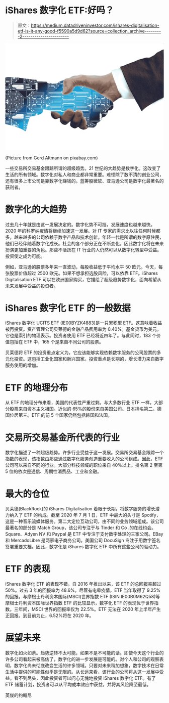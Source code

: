# iShares 数字化 ETF:好吗？

> 原文：<https://medium.datadriveninvestor.com/ishares-digitalisation-etf-is-it-any-good-f5590a5d9d62?source=collection_archive---------2----------------------->

![](img/0c3ba0d1a145335f45e76f4ad65002ab.png)

(Picture from Gerd Altmann on pixabay.com)

一些交易所交易基金跟踪所谓的超级趋势。21 世纪的大趋势是数字化。这改变了生活的所有领域。数字化对私人和商业都非常重要。难怪除了数不清的创业公司，还有很多上市公司是靠数字化赚钱的。蓝筹股微软、亚马逊公司是数字化最著名的获利者。

# 数字化的大趋势

过去几十年就是由这一发展决定的。数字化势不可挡，发展速度也越来越快。2020 年的科罗纳疫情将继续加速这一发展。对 IT 专家的需求比以往任何时候都多，越来越多的公司依赖于数字产品和技术创新。年轻一代是所谓的数字原住民，他们已经伴随着数字化成长。社会的各个部分正在不断变化，因此数字化将在未来扮演更加重要的角色。那些不活跃在 IT 行业的人仍然可以从数字化转型中受益。投资使之成为可能。

例如，亚马逊的股票多年来一直波动，每股收益低于平均水平 50 欧元。今天，每张股票价值超过 2500 欧元。如果不想承担选股风险，可以依靠 ETF。iShares Digitalisation ETF 可以在欧洲国家购买，它描绘了超级趋势数字化，面向希望从未来发展中受益的投资者。

# iShares 数字化 ETF 的一般数据

iShares 数字化 UCITS ETF (IE00BYZK4883)是一只累积型 ETF。这意味着收益被再投资。资产管理公司贝莱德的金融产品费用率为 0.40%。基金货币为美元。它也是索引的物理表示。投资者使用 ETF 已经将近四年了。与此同时，183 个价值包括在 ETF 中，165 个是来自不同公司的股票。

贝莱德将 ETF 的投资重点定义为，它应该能够实现依赖数字服务的公司股票的多元化投资。这包括工业化国家和新兴国家。投资重点是长期的，增长潜力来自数字服务使用的增加。

# ETF 的地理分布

从 ETF 的地理分布来看，美国的代表性严重过剩。与大多数行业 ETF 一样，大部分股票来自资本主义祖国。近似的 65%的股份来自美国公司。日本排名第二。德国位居第三。ETF 的前 5 个国家仍然包括韩国和法国。

# 交易所交易基金所代表的行业

数字化描述了一种超级趋势。许多行业受益于这一发展。交易所交易基金跟踪一个指数的表现，该指数由那些通过数字化服务创造重要收入的公司组成。因此，ETF 公司可以来自不同的行业。大部分科技领域的职位来自 40%以上。排名第 2 至第 5 位的依次是通信、周期性消费品、工业和金融。

# 最大的仓位

贝莱德(BlackRock)的 iShares Digitalisation 着眼于长期，将数字服务的增长潜力纳入了 ETF 的构成。截至 2020 年 7 月 1 日，ETF 中最大的头寸是 Spotify，这是一种音乐流媒体服务。第二大定位互动公司，由不同的业务领域组成。该公司最著名的部分是 Match Group，该公司专注于与 Tinder 和 Co .的在线约会。Square、Adyen NV 和 Paypal 是 ETF 中专注于支付数字处理的三家公司。EBay 和 MercadoLibre 是两家电子商务公司。美国公司 DocuSign 专注于用数字签名签署重要文档。因此，数字化是 iShares 数字化 ETF 中所有这些公司的驱动力。

# ETF 的表现

iShares 数字化 ETF 的表现不错。自 2016 年推出以来，该 ETF 的总回报率超过 50%。过去 3 年的回报率为 48.6%。尽管有电晕疫情，ETF 当年取得了 9.25%的回报。与摩根士丹利资本国际(MSCI)世界指数 ETF (ISIN IE00B0M62Q58)等摩根士丹利资本国际世界指数 ETF 的比较显示，数字化 ETF 的表现优于世界指数。三年间，MSCI 世界的回报率仅为 22.5%。ETF 无法在 2020 年上半年产生正回报。到目前为止，6.52%将在 2020 年。

# 展望未来

数字化如火如荼。趋势逆转不太可能，如果不是不可能的话。即使今天这个行业的许多公司看起来被高估了，数字化的进一步发展是可能的。对个人和公司的观察表明，数字化尚未彻底改变生活的许多领域。只要对未来稍加想象，数字技术在日常生活中提供的可能性似乎是无限的。从长远来看，该行业的公司将从这一发展中受益。看不到尽头，因此投资者可以问心无愧地投资 iShares 数字化 ETF。有了 ETF 储蓄计划，投资者可以从平均成本效应中获益，并将其风险降至最低。

英俊的约翰尼